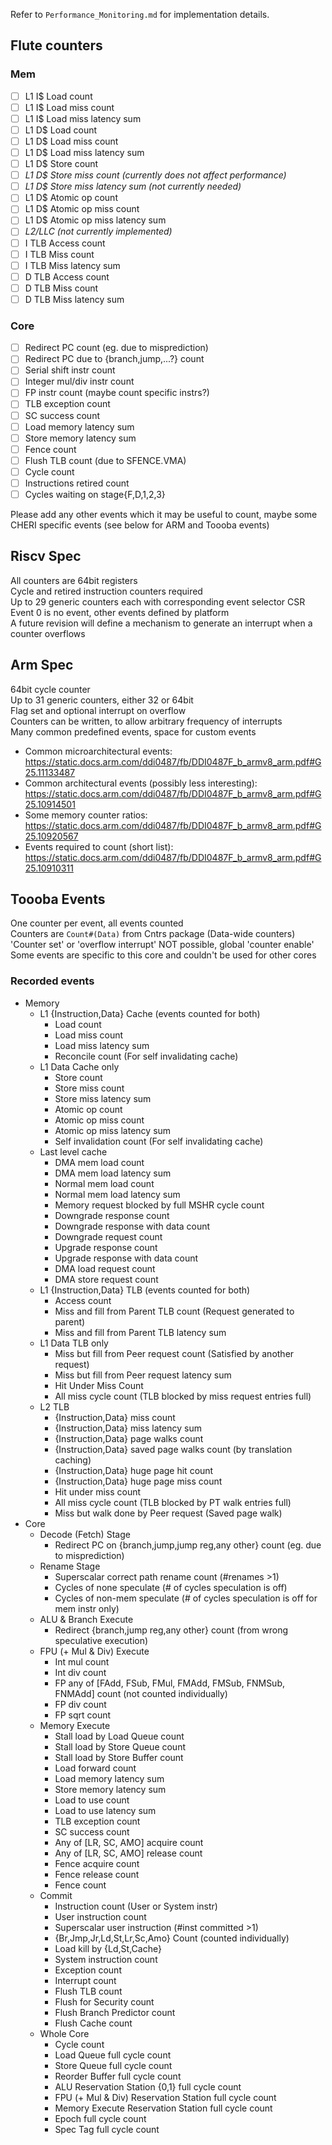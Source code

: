 Refer to `Performance_Monitoring.md` for implementation details.

## Flute counters
### Mem
- [ ] L1 I$ Load count
- [ ] L1 I$ Load miss count
- [ ] L1 I$ Load miss latency sum
- [ ] L1 D$ Load count
- [ ] L1 D$ Load miss count
- [ ] L1 D$ Load miss latency sum
- [ ] L1 D$ Store count
- [ ] _L1 D$ Store miss count (currently does not affect performance)_
- [ ] _L1 D$ Store miss latency sum (not currently needed)_
- [ ] L1 D$ Atomic op count
- [ ] L1 D$ Atomic op miss count
- [ ] L1 D$ Atomic op miss latency sum
- [ ] _L2/LLC (not currently implemented)_
- [ ] I TLB Access count
- [ ] I TLB Miss count
- [ ] I TLB Miss latency sum
- [ ] D TLB Access count
- [ ] D TLB Miss count
- [ ] D TLB Miss latency sum
### Core
- [ ] Redirect PC count (eg. due to misprediction)
- [ ] Redirect PC due to {branch,jump,...?} count
- [ ] Serial shift instr count
- [ ] Integer mul/div instr count
- [ ] FP instr count (maybe count specific instrs?)
- [ ] TLB exception count
- [ ] SC success count
- [ ] Load memory latency sum
- [ ] Store memory latency sum
- [ ] Fence count
- [ ] Flush TLB count (due to SFENCE.VMA)
- [ ] Cycle count
- [ ] Instructions retired count
- [ ] Cycles waiting on stage{F,D,1,2,3}

Please add any other events which it may be useful to count, maybe some CHERI specific events (see below for ARM and Toooba events)
## Riscv Spec
All counters are 64bit registers  
Cycle and retired instruction counters required  
Up to 29 generic counters each with corresponding event selector CSR  
Event 0 is no event, other events defined by platform  
A future revision will define a mechanism to generate an interrupt when a counter overflows
## Arm Spec
64bit cycle counter  
Up to 31 generic counters, either 32 or 64bit  
Flag set and optional interrupt on overflow  
Counters can be written, to allow arbitrary frequency of interrupts  
Many common predefined events, space for custom events
- Common microarchitectural events:  
  https://static.docs.arm.com/ddi0487/fb/DDI0487F_b_armv8_arm.pdf#G25.11133487
- Common architectural events (possibly less interesting):  
  https://static.docs.arm.com/ddi0487/fb/DDI0487F_b_armv8_arm.pdf#G25.10914501
- Some memory counter ratios:  
  https://static.docs.arm.com/ddi0487/fb/DDI0487F_b_armv8_arm.pdf#G25.10920567
- Events required to count (short list):  
  https://static.docs.arm.com/ddi0487/fb/DDI0487F_b_armv8_arm.pdf#G25.10910311
## Toooba Events
One counter per event, all events counted  
Counters are `Count#(Data)` from Cntrs package (Data-wide counters)  
'Counter set' or 'overflow interrupt' NOT possible, global 'counter enable'  
Some events are specific to this core and couldn't be used for other cores
### Recorded events
- Memory
  - L1 {Instruction,Data} Cache (events counted for both)
    - Load count
    - Load miss count
    - Load miss latency sum
    - Reconcile count (For self invalidating cache)
  - L1 Data Cache only
    - Store count
    - Store miss count
    - Store miss latency sum
    - Atomic op count
    - Atomic op miss count
    - Atomic op miss latency sum
    - Self invalidation count (For self invalidating cache)
  - Last level cache
    - DMA mem load count
    - DMA mem load latency sum
    - Normal mem load count
    - Normal mem load latency sum
    - Memory request blocked by full MSHR cycle count
    - Downgrade response count
    - Downgrade response with data count
    - Downgrade request count
    - Upgrade response count
    - Upgrade response with data count
    - DMA load request count
    - DMA store request count
  - L1 {Instruction,Data} TLB (events counted for both)
    - Access count
    - Miss and fill from Parent TLB count (Request generated to parent)
    - Miss and fill from Parent TLB latency sum
  - L1 Data TLB only
    - Miss but fill from Peer request count (Satisfied by another request)
    - Miss but fill from Peer request latency sum
    - Hit Under Miss Count
    - All miss cycle count (TLB blocked by miss request entries full)
  - L2 TLB
    - {Instruction,Data} miss count
    - {Instruction,Data} miss latency sum
    - {Instruction,Data} page walks count
    - {Instruction,Data} saved page walks count (by translation caching)
    - {Instruction,Data} huge page hit count
    - {Instruction,Data} huge page miss count
    - Hit under miss count
    - All miss cycle count (TLB blocked by PT walk entries full)
    - Miss but walk done by Peer request (Saved page walk)
- Core
  - Decode (Fetch) Stage
    - Redirect PC on {branch,jump,jump reg,any other} count (eg. due to misprediction)
  - Rename Stage
    - Superscalar correct path rename count (#renames >1)
    - Cycles of none speculate (# of cycles speculation is off)
    - Cycles of non-mem speculate (# of cycles speculation is off for mem instr only)
  - ALU & Branch Execute
    - Redirect {branch,jump reg,any other} count (from wrong speculative execution)
  - FPU (+ Mul & Div) Execute
    - Int mul count
    - Int div count
    - FP any of [FAdd, FSub, FMul, FMAdd, FMSub, FNMSub, FNMAdd] count (not counted individually)
    - FP div count
    - FP sqrt count
  - Memory Execute
    - Stall load by Load Queue count
    - Stall load by Store Queue count
    - Stall load by Store Buffer count
    - Load forward count
    - Load memory latency sum
    - Store memory latency sum
    - Load to use count
    - Load to use latency sum
    - TLB exception count
    - SC success count
    - Any of [LR, SC, AMO] acquire count
    - Any of [LR, SC, AMO] release count
    - Fence acquire count
    - Fence release count
    - Fence count
  - Commit
    - Instruction count (User or System instr)
    - User instruction count
    - Superscalar user instruction (#inst committed >1)
    - {Br,Jmp,Jr,Ld,St,Lr,Sc,Amo} Count (counted individually)
    - Load kill by {Ld,St,Cache}
    - System instruction count
    - Exception count
    - Interrupt count
    - Flush TLB count
    - Flush for Security count
    - Flush Branch Predictor count
    - Flush Cache count
  - Whole Core
    - Cycle count
    - Load Queue full cycle count
    - Store Queue full cycle count
    - Reorder Buffer full cycle count
    - ALU Reservation Station {0,1} full cycle count
    - FPU (+ Mul & Div) Reservation Station full cycle count
    - Memory Execute Reservation Station full cycle count
    - Epoch full cycle count
    - Spec Tag full cycle count
